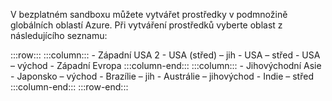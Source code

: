 V bezplatném sandboxu můžete vytvářet prostředky v podmnožině globálních oblastí Azure. Při vytváření prostředků vyberte oblast z následujícího seznamu:

:::row:::
    :::column:::
        - Západní USA 2
        - USA (střed) – jih
        - USA – střed
        - USA – východ
        - Západní Evropa
    :::column-end:::
    :::column:::
        - Jihovýchodní Asie
        - Japonsko – východ
        - Brazílie – jih
        - Austrálie – jihovýchod
        - Indie – střed
    :::column-end:::
:::row-end:::